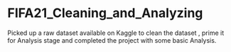 # FIFA21_Cleaning_and_Analyzing
Picked up a raw dataset available on Kaggle to clean the dataset , prime it for Analysis stage and completed the project with some basic Analysis. 
